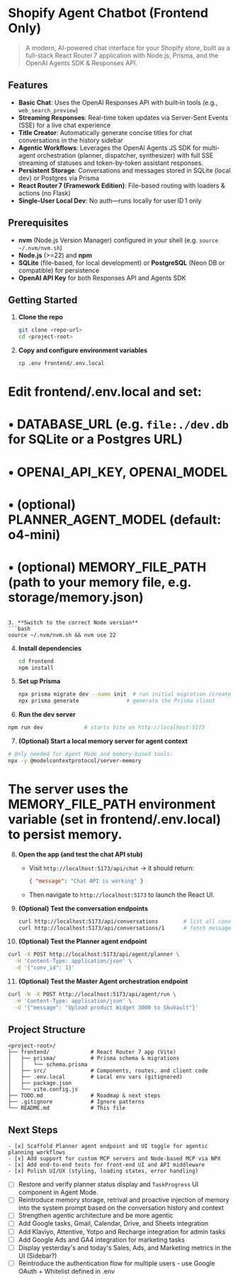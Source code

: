 <!-- markdownlint-disable MD041 MD025 -->
# Shopify Agent Chatbot (Frontend Only)

> A modern, AI-powered chat interface for your Shopify store, built as a full-stack React Router 7 application with Node.js, Prisma, and the OpenAI Agents SDK & Responses API.

## Features

- **Basic Chat**: Uses the OpenAI Responses API with built‑in tools (e.g., `web_search_preview`)
- **Streaming Responses**: Real-time token updates via Server-Sent Events (SSE) for a live chat experience
- **Title Creator**: Automatically generate concise titles for chat conversations in the history sidebar
- **Agentic Workflows**: Leverages the OpenAI Agents JS SDK for multi-agent orchestration (planner, dispatcher, synthesizer) with full SSE streaming of statuses and token-by-token assistant responses.
- **Persistent Storage**: Conversations and messages stored in SQLite (local dev) or Postgres via Prisma
- **React Router 7 (Framework Edition)**: File-based routing with loaders & actions (no Flask)
- **Single-User Local Dev**: No auth—runs locally for user ID 1 only

## Prerequisites

- **nvm** (Node.js Version Manager) configured in your shell (e.g. `source ~/.nvm/nvm.sh`)
- **Node.js** (>=22) and **npm**
- **SQLite** (file-based, for local development) or **PostgreSQL** (Neon DB or compatible) for persistence
- **OpenAI API Key** for both Responses API and Agents SDK

## Getting Started

1. **Clone the repo**
   ```bash
   git clone <repo-url>
   cd <project-root>
   ```

2. **Copy and configure environment variables**
   ```bash
   cp .env frontend/.env.local
# Edit frontend/.env.local and set:
#   • DATABASE_URL (e.g. `file:./dev.db` for SQLite or a Postgres URL)
#   • OPENAI_API_KEY, OPENAI_MODEL
#   • (optional) PLANNER_AGENT_MODEL (default: o4-mini)
#   • (optional) MEMORY_FILE_PATH (path to your memory file, e.g. storage/memory.json)
   ```

3. **Switch to the correct Node version**
   ```bash
   source ~/.nvm/nvm.sh && nvm use 22
   ```

4. **Install dependencies**
   ```bash
   cd frontend
   npm install
   ```

5. **Set up Prisma**
   ```bash
   npx prisma migrate dev --name init  # run initial migration (creates dev.db for SQLite)
   npx prisma generate               # generate the Prisma client
   ```

6. **Run the dev server**
```bash
npm run dev             # starts Vite on http://localhost:5173
```

7. **(Optional) Start a local memory server for agent context**
```bash
# Only needed for Agent Mode and memory-based tools:
npx -y @modelcontextprotocol/server-memory
```
# The server uses the MEMORY_FILE_PATH environment variable (set in frontend/.env.local) to persist memory.

8. **Open the app (and test the chat API stub)**
   - Visit `http://localhost:5173/api/chat` → it should return:
     ```json
     { "message": "Chat API is working" }
     ```
   - Then navigate to `http://localhost:5173` to launch the React UI.

9. **(Optional) Test the conversation endpoints**
   ```bash
   curl http://localhost:5173/api/conversations        # list all conversations
   curl http://localhost:5173/api/conversations/1      # fetch messages for conversation ID 1
   ```

10. **(Optional) Test the Planner agent endpoint**
   ```bash
   curl -X POST http://localhost:5173/api/agent/planner \
     -H 'Content-Type: application/json' \
     -d '{"conv_id": 1}'
   ```

11. **(Optional) Test the Master Agent orchestration endpoint**
   ```bash
   curl -N -X POST http://localhost:5173/api/agent/run \
     -H 'Content-Type: application/json' \
     -d '{"message": "Upload product Widget 3000 to SkuVault"}'
   ```

## Project Structure

```text
<project-root>/
├── frontend/             # React Router 7 app (Vite)
│   ├── prisma/           # Prisma schema & migrations
│   │   └── schema.prisma
│   ├── src/              # Components, routes, and client code
│   ├── .env.local        # Local env vars (gitignored)
│   ├── package.json
│   └── vite.config.js
├── TODO.md               # Roadmap & next steps
├── .gitignore            # Ignore patterns
└── README.md             # This file
```

## Next Steps

	- [x] Scaffold Planner agent endpoint and UI toggle for agentic planning workflows
	- [x] Add support for custom MCP servers and Node-based MCP via NPX
	- [x] Add end-to-end tests for front-end UI and API middleware
	- [x] Polish UI/UX (styling, loading states, error handling)
   - [ ] Restore and verify planner status display and `TaskProgress` UI component in Agent Mode.
   - [ ] Reintroduce memory storage, retrival and proactive injection of memory into the system prompt based on the conversation history and context
   - [ ] Strengthen agentic architecture and be more agentic
   - [ ] Add Google tasks, Gmail, Calendar, Drive, and Sheets integration
   - [ ] Add Klaviyo, Attentive, Yotpo and Recharge integration for admin tasks
   - [ ] Add Google Ads and GA4 integration for marketing tasks
   - [ ] Display yesterday's and today's Sales, Ads, and Marketing metrics in the UI (Sidebar?)
   - [ ] Reintroduce the authentication flow for multiple users - use Google OAuth + Whitelist defined in .env